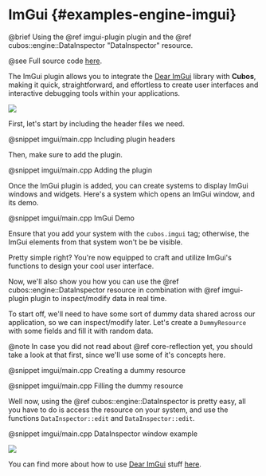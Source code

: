 # ImGui {#examples-engine-imgui}

@brief Using the @ref imgui-plugin plugin and the @ref cubos::engine::DataInspector "DataInspector" resource.

@see Full source code [here](https://github.com/GameDevTecnico/cubos/tree/main/engine/samples/imgui).

The ImGui plugin allows you to integrate the [Dear ImGui](https://github.com/ocornut/imgui) library with **Cubos**, making it quick, straightforward, and effortless to create user interfaces and interactive debugging tools within your applications.

![](imgui/img1.png)

First, let's start by including the header files we need.

@snippet imgui/main.cpp Including plugin headers

Then, make sure to add the plugin.

@snippet imgui/main.cpp Adding the plugin

Once the ImGui plugin is added, you can create systems to display ImGui windows and widgets. Here's a system which opens an ImGui window, and its demo.

@snippet imgui/main.cpp ImGui Demo

Ensure that you add your system with the `cubos.imgui` tag; otherwise, the ImGui elements from that system won't be be visible.

Pretty simple right? You're now equipped to craft and utilize ImGui's functions to design your cool user interface.

Now, we'll also show you how you can use the @ref cubos::engine::DataInspector resource in combination with @ref imgui-plugin plugin to inspect/modify data in real time.

To start off, we'll need to have some sort of dummy data shared across our application, so we can inspect/modify later. Let's create a `DummyResource` with some fields and fill it with random data.

@note In case you did not read about @ref core-reflection yet, you should take a look at that first, since we'll use some of it's concepts here.

@snippet imgui/main.cpp Creating a dummy resource

@snippet imgui/main.cpp Filling the dummy resource

Well now, using the @ref cubos::engine::DataInspector is pretty easy, all you have to do is access the resource on your system, and use the functions `DataInspector::edit` and `DataInspector::edit`.

@snippet imgui/main.cpp DataInspector window example

![](imgui/img2.png)

You can find more about how to use [Dear ImGui](https://github.com/ocornut/imgui) stuff [here](https://github.com/ocornut/imgui/tree/master/docs).
